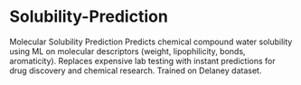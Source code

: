 # Solubility-Prediction
Molecular Solubility Prediction Predicts chemical compound water solubility using ML on molecular descriptors (weight, lipophilicity, bonds, aromaticity). Replaces expensive lab testing with instant predictions for drug discovery and chemical research. Trained on Delaney dataset.
